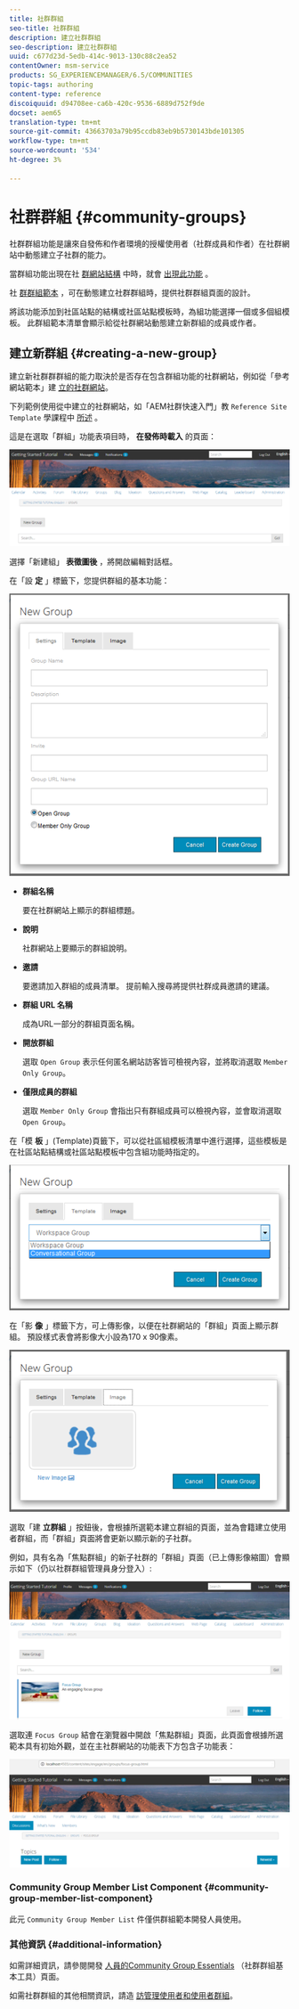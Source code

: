 ```yaml
---
title: 社群群組
seo-title: 社群群組
description: 建立社群群組
seo-description: 建立社群群組
uuid: c677d23d-5edb-414c-9013-130c88c2ea52
contentOwner: msm-service
products: SG_EXPERIENCEMANAGER/6.5/COMMUNITIES
topic-tags: authoring
content-type: reference
discoiquuid: d94708ee-ca6b-420c-9536-6889d752f9de
docset: aem65
translation-type: tm+mt
source-git-commit: 43663703a79b95ccdb83eb9b5730143bde101305
workflow-type: tm+mt
source-wordcount: '534'
ht-degree: 3%

---
```



# 社群群組 {#community-groups}

社群群組功能是讓來自發佈和作者環境的授權使用者（社群成員和作者）在社群網站中動態建立子社群的能力。

當群組功能出現在社 [群網站結構](/help/communities/functions.md#groups-function) 中時，就會 [出現此功能](/help/communities/sites-console.md) 。

社 [群群組範本](/help/communities/tools-groups.md) ，可在動態建立社群群組時，提供社群群組頁面的設計。

將該功能添加到社區站點的結構或社區站點模板時，為組功能選擇一個或多個組模板。 此群組範本清單會顯示給從社群網站動態建立新群組的成員或作者。

## 建立新群組 {#creating-a-new-group}

建立新社群群群組的能力取決於是否存在包含群組功能的社群網站，例如從「參考網站範本」建 [立的社群網站](/help/communities/sites.md)。

下列範例使用從中建立的社群網站，如「AEM社群快速入門」教 `Reference Site Template` 學課程中 [所述](/help/communities/getting-started.md) 。

這是在選取「群組」功能表項目時， **在發佈時載入** 的頁面：

![chlimage_1-236](assets/chlimage_1-236.png)

選擇「新建組」 **表徵圖後** ，將開啟編輯對話框。

在「設 **定** 」標籤下，您提供群組的基本功能：

![chlimage_1-237](assets/chlimage_1-237.png)

* **群組名稱**

   要在社群網站上顯示的群組標題。

* **說明**

   社群網站上要顯示的群組說明。

* **邀請**

   要邀請加入群組的成員清單。 提前輸入搜尋將提供社群成員邀請的建議。

* **群組 URL 名稱**

   成為URL一部分的群組頁面名稱。

* **開放群組**

   選取 `Open Group` 表示任何匿名網站訪客皆可檢視內容，並將取消選取 `Member Only Group`。

* **僅限成員的群組**

   選取 `Member Only Group` 會指出只有群組成員可以檢視內容，並會取消選取 `Open Group`。

在「模 **板** 」(Template)頁籤下，可以從社區組模板清單中進行選擇，這些模板是在社區站點結構或社區站點模板中包含組功能時指定的。

![chlimage_1-238](assets/chlimage_1-238.png)

在「影 **像** 」標籤下方，可上傳影像，以便在社群網站的「群組」頁面上顯示群組。 預設樣式表會將影像大小設為170 x 90像素。

![chlimage_1-239](assets/chlimage_1-239.png)

選取「建 **立群組** 」按鈕後，會根據所選範本建立群組的頁面，並為會籍建立使用者群組，而「群組」頁面將會更新以顯示新的子社群。

例如，具有名為「焦點群組」的新子社群的「群組」頁面（已上傳影像縮圖）會顯示如下（仍以社群群組管理員身分登入）:

![chlimage_1-240](assets/chlimage_1-240.png)

選取連 `Focus Group` 結會在瀏覽器中開啟「焦點群組」頁面，此頁面會根據所選範本具有初始外觀，並在主社群網站的功能表下方包含子功能表：

![chlimage_1-241](assets/chlimage_1-241.png)

### Community Group Member List Component {#community-group-member-list-component}

此元 `Community Group Member List` 件僅供群組範本開發人員使用。

### 其他資訊 {#additional-information}

如需詳細資訊，請參閱開發 [人員的Community Group Essentials](/help/communities/essentials-groups.md) （社群群組基本工具）頁面。

如需社群群組的其他相關資訊，請造 [訪管理使用者和使用者群組](/help/communities/users.md)。
